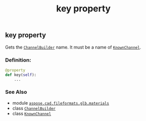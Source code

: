 ﻿---
title: key property
second_title: Aspose.CAD for Python via .NET API References
description: 
type: docs
weight: 80
url: /python-net/aspose.cad.fileformats.glb.materials/channelbuilder/key/
is_root: false
---

## key property


Gets the [`ChannelBuilder`](/cad/python-net/aspose.cad.fileformats.glb.materials/channelbuilder) name. It must be a name of [`KnownChannel`](/cad/python-net/aspose.cad.fileformats.glb.materials/knownchannel).
### Definition:
```python
@property
def key(self):
    ...
```

### See Also
* module [`aspose.cad.fileformats.glb.materials`](../../)
* class [`ChannelBuilder`](/cad/python-net/aspose.cad.fileformats.glb.materials/channelbuilder)
* class [`KnownChannel`](/cad/python-net/aspose.cad.fileformats.glb.materials/knownchannel)
